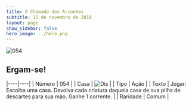 ```yaml
---
title: O Chamado dos Arcontes
subtitle: 15 de novembro de 2018
layout: page
show_sidebar: false
hero_image: ../hero.png
---
```


![054](https://cdn.keyforgegame.com/media/card_front/pt/341_054_F9GHFCWJ233R_pt.png)

## Ergam-se!

|----|----|
| Número | 054 |
| Casa | ![Dis](https://archonarcana.com/images/thumb/e/e8/Dis.png/22px-Dis.png "Dis") |
| Tipo | Ação |
| Texto | Jogar: Escolha uma casa. Devolva  cada criatura daquela casa de sua  pilha de descartes para sua mão.  Ganhe 1 corrente. |
| Raridade | Comum |
